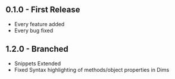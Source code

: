 ## 0.1.0 - First Release
* Every feature added
* Every bug fixed

## 1.2.0 - Branched
* Snippets Extended
* Fixed Syntax highlighting of methods/object properties in Dims
